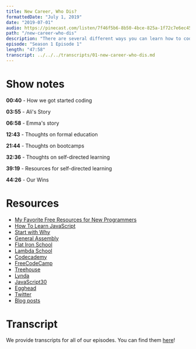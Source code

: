 ```yaml
---
title: New Career, Who Dis?
formattedDate: "July 1, 2019"
date: "2019-07-01"
audio: https://pinecast.com/listen/7f46f5b6-8b50-4bce-825a-1f72c7e6ec45.mp3
path: "/new-career-who-dis"
description: "There are several different ways you can learn how to code. In this episode, we discuss computer science degrees, bootcamps, and self-directed learning. Each has benefits and have brought a lot of people into the world of programming. Each also has challenges. We all have had unique paths to programming, so we'll incorporate our experiences and observations."
episode: "Season 1 Episode 1"
length: "47:58"
transcript: ../../../transcripts/01-new-career-who-dis.md
---
```


# Show notes

**00:40** - How we got started coding

**03:55** - Ali&#39;s Story

**06:58** - Emma&#39;s story

**12:43** - Thoughts on formal education

**21:44** - Thoughts on bootcamps

**32:36** - Thoughts on self-directed learning

**39:19** - Resources for self-directed learning

**44:26** - Our Wins

# Resources

- [My Favorite Free Resources for New Programmers](https://dev.to/aspittel/my-favorite-free-resources-for-new-programmers-bia)
- [How To Learn JavaScript](https://dev.to/emmabostian/how-to-learn-javascript-54i6)
- [Start with Why](https://smile.amazon.com/Start-Why-Leaders-Inspire-Everyone/dp/1591846447?sa-no-redirect=1)
- [General Assembly](https://generalassemb.ly/)
- [Flat Iron School](https://flatironschool.com/)
- [Lambda School](https://lambdaschool.com/)
- [Codecademy](https://www.codecademy.com/)
- [FreeCodeCamp](https://www.freecodecamp.org/)
- [Treehouse](https://teamtreehouse.com/)
- [Lynda](https://www.lynda.com/)
- [JavaScript30](https://javascript30.com/)
- [Egghead](https://egghead.io/)
- [Twitter](https://twitter.com)
- [Blog posts](https://dev.to)

# Transcript

We provide transcripts for all of our episodes. You can find them [here](https://github.com/ladybug-podcast/ladybug-website/blob/master/transcripts/01-new-career-who-dis.md)!
